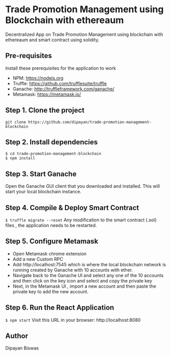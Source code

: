 
# Trade Promotion Management using Blockchain with ethereaum
Decentralized App on Trade Promotion Management using blockchain with ethereaum and smart contract using solidity.

## Pre-requisites
Install these prerequisites for the application to work
- NPM: https://nodejs.org
- Truffle: https://github.com/trufflesuite/truffle
- Ganache: http://truffleframework.com/ganache/
- Metamask: https://metamask.io/


## Step 1. Clone the project
`git clone https://github.com/dipayan/trade-promotion-management-blockchain`

## Step 2. Install dependencies
```
$ cd trade-promotion-management-blockchain
$ npm install
```
## Step 3. Start Ganache
Open the Ganache GUI client that you downloaded and installed. This will start your local blockchain instance.


## Step 4. Compile & Deploy Smart Contract
`$ truffle migrate --reset`
Any modification to the smart contract (.sol) files , the application needs to be restarted.

## Step 5. Configure Metamask

* Open Metamask chrome extension 
* Add a new Custom RPC 
* Add http://localhost:7545 which is where the local blockchain network is running created by Ganache with 10 accounts with ether.
* Navigate back to the Ganache UI and select any one of the 10 accounts and then click on the key icon and select and copy the private key
* Next, in the Metamask UI , import a new account and then paste the private key to add the new account.

## Step 6. Run the React Application
`$ npm start`
Visit this URL in your browser: http://localhost:8080

## Author
Dipayan Biswas